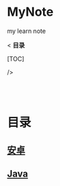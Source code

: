 # MyNote
my learn note


<
**目录** 
  
[TOC]

/>

</br></br>
# **目录**

  ## [安卓](https://github.com/AndBird/MyNote/blob/master/android/android_content.md)
  ## [Java](https://github.com/AndBird/MyNote/blob/master/java/java_content.md)
